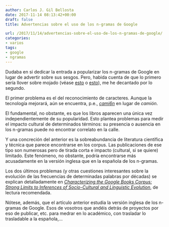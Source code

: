 ```yaml
---
author: Carlos J. Gil Bellosta
date: 2017-11-14 08:13:42+00:00
draft: false
title: Advertencias sobre el uso de los n-gramas de Google

url: /2017/11/14/advertencias-sobre-el-uso-de-los-n-gramas-de-google/
categories:
- varios
tags:
- google
- ngramas
---
```


Dudaba en si dedicar la entrada a popularizar los n-gramas de Google en lugar de advertir sobre sus sesgos. Pero, habida cuenta de que lo primero sería llover sobre mojado (véase [esto](https://www.datanalytics.com/2016/09/23/importa-mas-la-causalidad-hoy-en-dia/) o [esto](https://www.datanalytics.com/2017/02/02/cuanto-durara-la-solo-nostalgia/)), me he decantado por lo segundo.

El primer problema es el del reconocimiento de caracteres. Aunque la tecnología mejorará, aún se encuentra, p.e., [_cami6n_](https://books.google.com/ngrams/graph?content=cami6n&year_start=1800&year_end=2000&corpus=15&smoothing=3&share=&direct_url=t1%3B%2Ccami6n%3B%2Cc0) en lugar de _camión_.

El fundamental, no obstante, es que los libros aparecen una única vez independientemente de su popularidad. Esto plantea problemas para medir el impacto cultural de determinados términos: su presencia o ausencia en los n-gramas puede no encontrar correlato en la calle.

Y una concreción del anterior es la sobreabundancia de literatura científica y técnica que parece encontrarse en los corpus. Las publicaciones de ese tipo son numerosas pero de tirada corta e impacto (cultural, si se quiere) limitado. Este fenómeno, no obstante, podría encontrarse más acusadamente en la versión inglesa que en la española de los n-gramas.

Los dos últimos problemas (y otras cuestiones interesantes sobre la evolución de las frecuencias de determinadas palabras por décadas) se explican detalladamente en [_Characterizing the Google Books Corpus: Strong Limits to Inferences of Socio-Cultural and Linguistic Evolution_](http://journals.plos.org/plosone/article?id=10.1371/journal.pone.0137041), de lectura recomendada.

Nótese, además, que el artículo anterior estudia la versión inglesa de los n-gramas de Google. Esos de vosotros que andéis detrás de proyectos por eso de publicar, etc. para medrar en lo académico, con trasladar lo trasladable a la española,...



